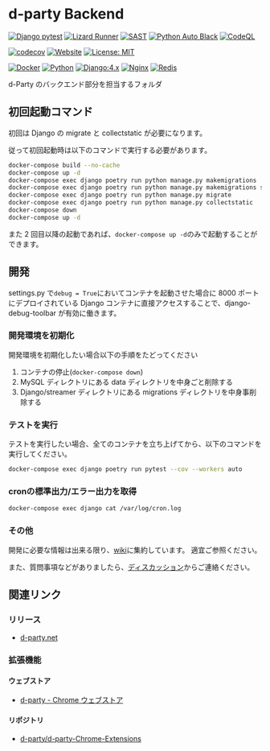 # d-party Backend

[![Django pytest](https://github.com/d-party/d-party-Backend/actions/workflows/pytest.yml/badge.svg?branch=main&event=push)](https://github.com/d-party/d-party-Backend/actions/workflows/pytest.yml)
[![Lizard Runner](https://github.com/d-party/d-party-Backend/actions/workflows/lizard.yml/badge.svg?branch=main&event=push)](https://github.com/d-party/d-party-Backend/actions/workflows/lizard.yml)
[![SAST](https://github.com/d-party/d-party-Backend/actions/workflows/sast.yml/badge.svg?branch=main&event=push)](https://github.com/d-party/d-party-Backend/actions/workflows/sast.yml)
[![Python Auto Black](https://github.com/d-party/d-party-Backend/actions/workflows/autoblack.yml/badge.svg?branch=main&event=push)](https://github.com/d-party/d-party-Backend/actions/workflows/autoblack.yml)
[![CodeQL](https://github.com/d-party/d-party-Backend/actions/workflows/codeql-analysis.yml/badge.svg?branch=main&event=push)](https://github.com/d-party/d-party-Backend/actions/workflows/codeql-analysis.yml)

[![codecov](https://codecov.io/gh/d-party/d-party-Backend/branch/main/graph/badge.svg?token=WZ8DXWKN50)](https://codecov.io/gh/d-party/d-party-Backend)
[![Website](https://img.shields.io/website?label=d-party.net&up_message=online&url=https%3A%2F%2Fd-party.net)](https://d-party.net)
[![License: MIT](https://img.shields.io/badge/License-MIT-yellow.svg)](https://github.com/d-Party/d-Party-Backend/blob/main/LICENSE)


[![Docker](https://img.shields.io/badge/-Docker-EEE.svg?logo=docker&style=flat)](https://www.docker.com/)
[![Python](https://img.shields.io/badge/Python:3.10-F9DC3E.svg?logo=python&style=flat)](https://www.python.org/)
[![Django:4.x](https://img.shields.io/badge/Django:4.0-092E20.svg?logo=django&style=flat)](https://www.djangoproject.com/)
[![Nginx](https://img.shields.io/badge/-Nginx-5.svg?logo=nginx&style=flat)](https://www.nginx.co.jp/)
[![Redis](https://img.shields.io/badge/Redis:6.2-511.svg?logo=redis&style=flat)](https://redis.io/)

d-Party のバックエンド部分を担当するフォルダ

## 初回起動コマンド

初回は Django の migrate と collectstatic が必要になります。

従って初回起動時は以下のコマンドで実行する必要があります。

```bash
docker-compose build --no-cache
docker-compose up -d
docker-compose exec django poetry run python manage.py makemigrations
docker-compose exec django poetry run python manage.py makemigrations streamer
docker-compose exec django poetry run python manage.py migrate
docker-compose exec django poetry run python manage.py collectstatic
docker-compose down
docker-compose up -d
```

また 2 回目以降の起動であれば、`docker-compose up -d`のみで起動することができます。

## 開発

settings.py で`debug = True`においてコンテナを起動させた場合に 8000 ポートにデプロイされている Django コンテナに直接アクセスすることで、django-debug-toolbar が有効に働きます。

### 開発環境を初期化

開発環境を初期化したい場合以下の手順をたどってください

1. コンテナの停止(`docker-compose down`)
2. MySQL ディレクトリにある data ディレクトリを中身ごと削除する
3. Django/streamer ディレクトリにある migrations ディレクトリを中身事削除する

### テストを実行

テストを実行したい場合、全てのコンテナを立ち上げてから、以下のコマンドを実行してください。

```bash
docker-compose exec django poetry run pytest --cov --workers auto
```

### cronの標準出力/エラー出力を取得

```bash
docker-compose exec django cat /var/log/cron.log
```

### その他

開発に必要な情報は出来る限り、[wiki](https://github.com/d-party/d-party-Backend/wiki)に集約しています。
適宜ご参照ください。

また、質問事項などがありましたら、[ディスカッション](https://github.com/d-party/d-party-Backend/discussions)からご連絡ください。

## 関連リンク

### リリース

- [d-party.net](https://d-party.net/)

### 拡張機能

#### ウェブストア

- [d-party - Chrome ウェブストア](https://chrome.google.com/webstore/detail/d-party/ibmlcfpijglpfbfgaleaeooebgdgcbpc)

#### リポジトリ

- [d-party/d-party-Chrome-Extensions](https://github.com/d-party/d-party-Chrome-Extensions)
